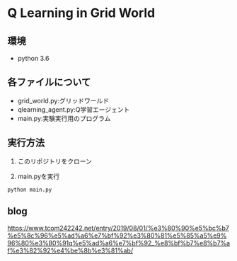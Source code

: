 # Q Learning in Grid World

## 環境
- python 3.6

## 各ファイルについて
- grid_world.py:グリッドワールド
- qlearning_agent.py:Q学習エージェント
- main.py:実験実行用のプログラム

## 実行方法

1. このリポジトリをクローン

2. main.pyを実行

```
python main.py
```

## blog
https://www.tcom242242.net/entry/2019/08/01/%e3%80%90%e5%bc%b7%e5%8c%96%e5%ad%a6%e7%bf%92%e3%80%81%e5%85%a5%e9%96%80%e3%80%91q%e5%ad%a6%e7%bf%92_%e8%bf%b7%e8%b7%af%e3%82%92%e4%be%8b%e3%81%ab/
